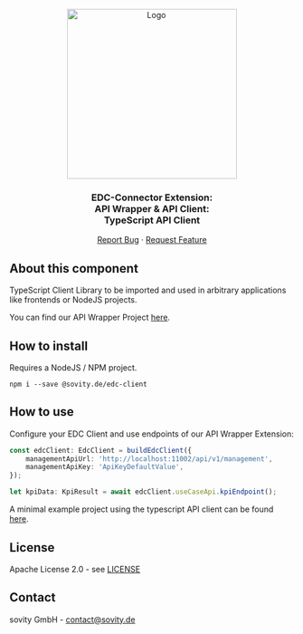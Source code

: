 <!-- PROJECT LOGO -->
<br />
<div align="center">
  <a href="https://github.com/sovity/edc-extensions">
    <img src="https://raw.githubusercontent.com/sovity/edc-ui/main/src/assets/images/sovity_logo.svg" alt="Logo" width="300">
  </a>

<h3 align="center">EDC-Connector Extension:<br />API Wrapper &amp; API Client:<br />TypeScript API Client</h3>

  <p align="center">
    <a href="https://github.com/sovity/edc-extensions/issues/new?template=bug_report.md">Report Bug</a>
    ·
    <a href="https://github.com/sovity/edc-extensions/issues/new?template=feature_request.md">Request Feature</a>
  </p>
</div>

## About this component

TypeScript Client Library to be imported and used in arbitrary applications like
frontends or NodeJS projects.

You can find our API Wrapper Project
[here](https://github.com/sovity/edc-extensions/tree/main/extensions/wrapper).

## How to install

Requires a NodeJS / NPM project.

```shell script
npm i --save @sovity.de/edc-client
```

## How to use

Configure your EDC Client and use endpoints of our API Wrapper Extension:

```typescript
const edcClient: EdcClient = buildEdcClient({
    managementApiUrl: 'http://localhost:11002/api/v1/management',
    managementApiKey: 'ApiKeyDefaultValue',
});

let kpiData: KpiResult = await edcClient.useCaseApi.kpiEndpoint();
```

A minimal example project using the typescript API client can be found
[here](https://github.com/sovity/edc-extensions/tree/main/extensions/wrapper/client-ts-example).

## License

Apache License 2.0 - see
[LICENSE](https://github.com/sovity/edc-extensions/blob/main/LICENSE)

## Contact

sovity GmbH - contact@sovity.de
